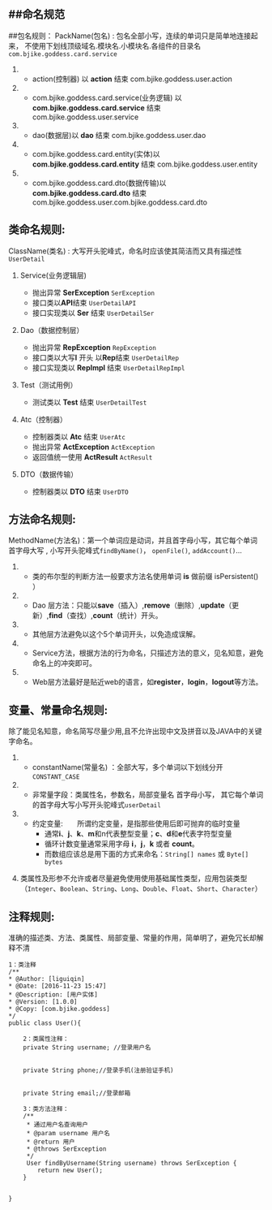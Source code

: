 ##命名规范
---
 ##包名规则：
 PackName(包名) : 包名全部小写，连续的单词只是简单地连接起来，
不使用下划线顶级域名.模块名.小模块名.各组件的目录名 `com.bjike.goddess.card.service`

1. - action(控制器) 以 **action** 结束 com.bjike.goddess.user.action
2. - com.bjike.goddess.card.service(业务逻辑) 以 **com.bjike.goddess.card.service** 结束 com.bjike.goddess.user.service
3. - dao(数据层)以 **dao** 结束 com.bjike.goddess.user.dao
4. - com.bjike.goddess.card.entity(实体)以 **com.bjike.goddess.card.entity** 结束 com.bjike.goddess.user.entity
5. - com.bjike.goddess.card.dto(数据传输)以 **com.bjike.goddess.card.dto** 结束 com.bjike.goddess.user.com.bjike.goddess.card.dto

## 类命名规则:
  ClassName(类名) : 大写开头驼峰式，命名时应该使其简洁而又具有描述性 `UserDetail`
  

1. Service(业务逻辑层)
    - 抛出异常 **SerException**  `SerException`
    - 接口类以**API**结束 `UserDetailAPI`
    - 接口实现类以 **Ser** 结束 `UserDetailSer`

2. Dao（数据控制层）
    - 抛出异常 **RepException**  `RepException`
    - 接口类以大写**I** 开头 以**Rep**结束  `UserDetailRep`
    - 接口实现类以 **RepImpl** 结束 `UserDetailRepImpl`

3. Test（测试用例）
    - 测试类以 **Test** 结束 `UserDetailTest`
4. Atc（控制器）
    - 控制器类以 **Atc** 结束 `UserAtc`
    - 抛出异常 **ActException**  `ActException`
    - 返回值统一使用 **ActResult**  `ActResult`

5. DTO（数据传输）
    - 控制器类以 **DTO** 结束 `UserDTO`
    
## 方法命名规则:
 MethodName(方法名)：第一个单词应是动词，并且首字母小写，其它每个单词首字母大写 ,
    小写开头驼峰式`findByName()`， `openFile()`, `addAccount()`... 

1.   - 类的布尔型的判断方法一般要求方法名使用单词 **is** 做前缀 isPersistent() ）
2.   - Dao 层方法：只能以**save**（插入）,**remove**（删除）,**update**（更新）,**find**（查找）,**count**（统计）开头。
3.   - 其他层方法避免以这个5个单词开头，以免造成误解。
4.   - Service方法，根据方法的行为命名，只描述方法的意义，见名知意，避免命名上的冲突即可。
5.   - Web层方法最好是贴近web的语言，如**register**，**login**，**logout**等方法。

## 变量、常量命名规则:
 除了能见名知意，命名简写尽量少用,且不允许出现中文及拼音以及JAVA中的关键字命名。

1. - constantName(常量名) ：全部大写，多个单词以下划线分开`CONSTANT_CASE`

2. - 非常量字段：类属性名，参数名，局部变量名  首字母小写，
     其它每个单词的首字母大写小写开头驼峰式`userDetail`

3. - 约定变量:　　所谓约定变量，是指那些使用后即可抛弃的临时变量
     - 通常**i**、**j**、**k**、**m**和n代表整型变量；**c**、**d**和**e**代表字符型变量
     - 循环计数变量通常采用字母 **i**，**j**，**k** 或者 **count**。
     - 而数组应该总是用下面的方式来命名：`String[] names` 或 `Byte[] bytes`

4. 类属性及形参不允许或者尽量避免使用使用基础属性类型，应用包装类型（`Integer`、`Boolean`、`String`、`Long`、`Double`、`Float`、`Short`、`Character`）


## 注释规则:
 准确的描述类、方法、类属性、局部变量、常量的作用，简单明了，避免冗长却解释不清

    
    1：类注释
    /**
    * @Author: [liguiqin]
    * @Date: [2016-11-23 15:47]
    * @Description: [用户实体]
    * @Version: [1.0.0]
    * @Copy: [com.bjike.goddess]
    */
    public class User(){
    
        2：类属性注释：
        private String username; //登录用户名
    
    
        private String phone;//登录手机(注册验证手机)
    
    
        private String email;//登录邮箱
    
        3：类方法注释：
        /**
         * 通过用户名查询用户
         * @param username 用户名
         * @return 用户
         * @throws SerException
         */
         User findByUsername(String username) throws SerException {
            return new User();
        }
    
    
    }
    

 
